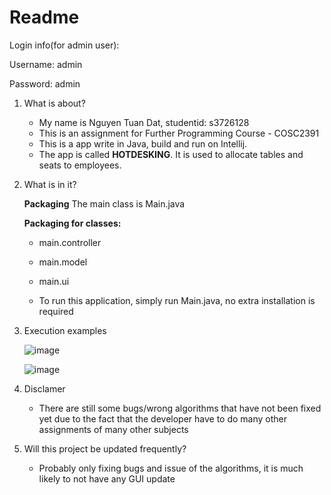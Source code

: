 # Readme

Login info(for admin user):

Username: admin

Password: admin

1. What is about?
    - My name is Nguyen Tuan Dat, studentid: s3726128 
    - This is an assignment for Further Programming Course - COSC2391
    - This is a app write in Java, build and run on Intellij.
    - The app is called **HOTDESKING**. It is used to allocate tables and seats to employees.

2. What is in it?

    **Packaging**
    The main class is Main.java

    **Packaging for classes:**
    - main.controller
    - main.model
    - main.ui

    - To run this application, simply run Main.java, no extra installation is required

3. Execution examples

    ![image](https://user-images.githubusercontent.com/73376155/121525720-e4210480-ca22-11eb-9e7a-258e2b7329d1.png)
    
    
    ![image](https://user-images.githubusercontent.com/73376155/121525788-f438e400-ca22-11eb-96ae-0aaedf1eeeee.png)
    

4. Disclamer
    - There are still some bugs/wrong algorithms that have not been fixed yet due to the fact that the developer have to do many other assignments of many other subjects

5. Will this project be updated frequently?
    - Probably only fixing bugs and issue of the algorithms, it is much likely to not have any GUI update
